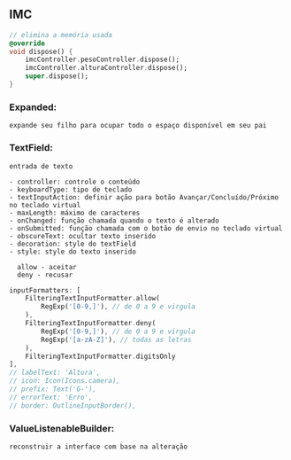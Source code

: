## IMC

```dart
// elimina a memória usada
@override
void dispose() {
    imcController.pesoController.dispose();
    imcController.alturaController.dispose();
    super.dispose();
}
```
### Expanded: 
    expande seu filho para ocupar todo o espaço disponível em seu pai

### TextField: 
    entrada de texto

    - controller: controle o conteúdo
    - keyboardType: tipo de teclado
    - textInputAction: definir ação para botão Avançar/Concluído/Próximo no teclado virtual
    - maxLength: máximo de caracteres
    - onChanged: função chamada quando o texto é alterado
    - onSubmitted: função chamada com o botão de envio no teclado virtual
    - obscureText: ocultar texto inserido
    - decoration: style do textField
    - style: style do texto inserido

      allow - aceitar
      deny - recusar      

```dart
inputFormatters: [
    FilteringTextInputFormatter.allow(
        RegExp('[0-9,]'), // de 0 a 9 e virgula
    ),
    FilteringTextInputFormatter.deny(
        RegExp('[0-9,]'), // de 0 a 9 e virgula
        RegExp('[a-zA-Z]'), // todas as letras
    ),
    FilteringTextInputFormatter.digitsOnly
],
// labelText: 'Altura',
// icon: Icon(Icons.camera),
// prefix: Text('G-'),
// errorText: 'Erro',
// border: OutlineInputBorder(),
```

### ValueListenableBuilder: 
    reconstruir a interface com base na alteração

